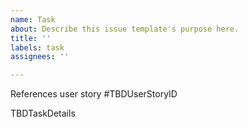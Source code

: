 ```yaml
---
name: Task
about: Describe this issue template's purpose here.
title: ''
labels: task
assignees: ''

---
```


References user story #TBDUserStoryID

TBDTaskDetails

